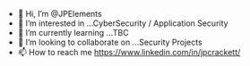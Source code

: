 - 👋 Hi, I’m @JPElements
- 👀 I’m interested in ...CyberSecurity / Application Security 
- 🌱 I’m currently learning ...TBC
- 💞️ I’m looking to collaborate on ...Security Projects
- 📫 How to reach me https://www.linkedin.com/in/jpcrackett/


<!---
JPElements/JPElements is a ✨ special ✨ repository because its `README.md` (this file) appears on your GitHub profile.
You can click the Preview link to take a look at your changes.
--->
